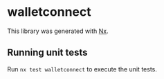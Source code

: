 # walletconnect

This library was generated with [Nx](https://nx.dev).

## Running unit tests

Run `nx test walletconnect` to execute the unit tests.
